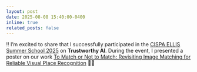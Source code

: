 ```yaml
---
layout: post
date: 2025-08-08 15:40:00-0400
inline: true
related_posts: false
---
```


‼️ I’m excited to share that I successfully participated in the [CISPA ELLIS Summer School 2025](https://cispa.de/summer-school-2025) on **Trustworthy AI**. During the event, I presented a poster on our work [To Match or Not to Match: Revisiting Image Matching for Reliable Visual Place Recognition](https://arxiv.org/abs/2504.06116) 🙌🏻